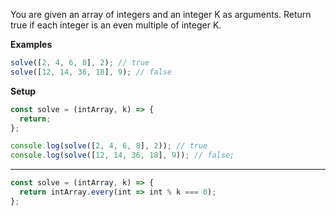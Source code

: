 You are given an array of integers and an integer K as arguments. Return true if each integer is an even multiple of integer K.

**Examples**
```js
solve([2, 4, 6, 8], 2); // true
solve([12, 14, 36, 18], 9); // false
```
**Setup**
```js
const solve = (intArray, k) => {
  return;
};

console.log(solve([2, 4, 6, 8], 2)); // true
console.log(solve([12, 14, 36, 18], 9)); // false;
```

---

```js
const solve = (intArray, k) => {
  return intArray.every(int => int % k === 0);
};
```